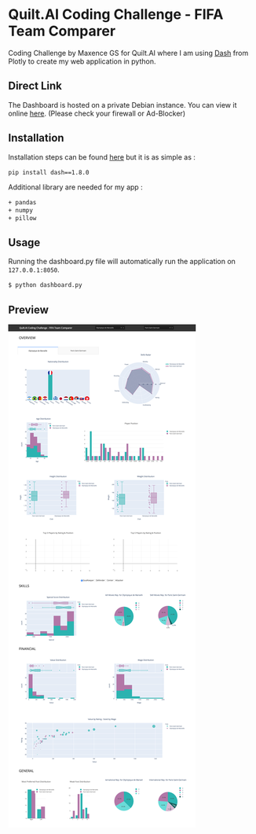 # Quilt.AI Coding Challenge - FIFA Team Comparer

Coding Challenge by Maxence GS for Quilt.AI where I am using [Dash](https://plot.ly/dash/) from Plotly to create my web application in python.

## Direct Link

The Dashboard is hosted on a private Debian instance.
You can view it online [here](http://51.158.113.67:8050).
(Please check your firewall or Ad-Blocker)


## Installation

Installation steps can be found [here](https://dash.plot.ly/installation) but it is as simple as :

```bash
pip install dash==1.8.0
```

Additional library are needed for my app :
```
+ pandas
+ numpy
+ pillow
```

## Usage

Running the dashboard.py file will automatically  run the application on `127.0.0.1:8050`.

```bash
$ python dashboard.py
```

## Preview
![Dashboard Preview](Dashboard_Preview.png)
